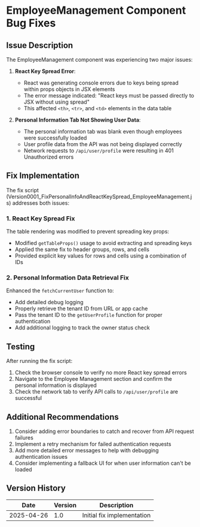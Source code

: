 # EmployeeManagement Component Bug Fixes

## Issue Description

The EmployeeManagement component was experiencing two major issues:

1. **React Key Spread Error**: 
   - React was generating console errors due to keys being spread within props objects in JSX elements
   - The error message indicated: "React keys must be passed directly to JSX without using spread"
   - This affected `<th>`, `<tr>`, and `<td>` elements in the data table

2. **Personal Information Tab Not Showing User Data**:
   - The personal information tab was blank even though employees were successfully loaded
   - User profile data from the API was not being displayed correctly
   - Network requests to `/api/user/profile` were resulting in 401 Unauthorized errors

## Fix Implementation

The fix script (Version0001_FixPersonalInfoAndReactKeySpread_EmployeeManagement.js) addresses both issues:

### 1. React Key Spread Fix

The table rendering was modified to prevent spreading key props:

- Modified `getTableProps()` usage to avoid extracting and spreading keys
- Applied the same fix to header groups, rows, and cells
- Provided explicit key values for rows and cells using a combination of IDs

### 2. Personal Information Data Retrieval Fix

Enhanced the `fetchCurrentUser` function to:

- Add detailed debug logging
- Properly retrieve the tenant ID from URL or app cache
- Pass the tenant ID to the `getUserProfile` function for proper authentication
- Add additional logging to track the owner status check

## Testing

After running the fix script:

1. Check the browser console to verify no more React key spread errors
2. Navigate to the Employee Management section and confirm the personal information is displayed
3. Check the network tab to verify API calls to `/api/user/profile` are successful

## Additional Recommendations

1. Consider adding error boundaries to catch and recover from API request failures
2. Implement a retry mechanism for failed authentication requests
3. Add more detailed error messages to help with debugging authentication issues
4. Consider implementing a fallback UI for when user information can't be loaded

## Version History

| Date | Version | Description |
|------|---------|-------------|
| 2025-04-26 | 1.0 | Initial fix implementation | 